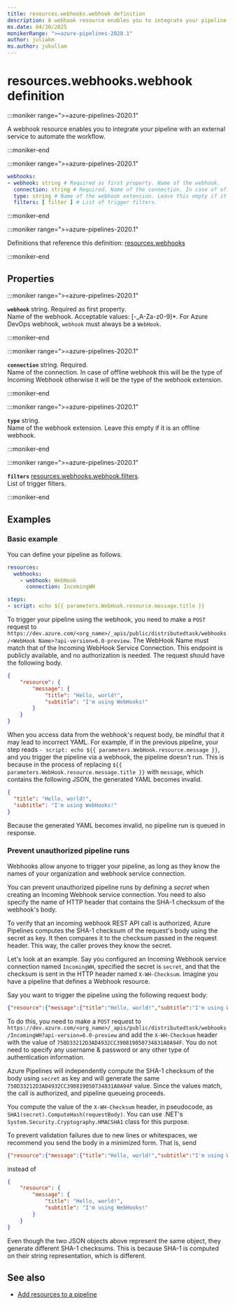 ```yaml
---
title: resources.webhooks.webhook definition
description: A webhook resource enables you to integrate your pipeline with an external service to automate the workflow.
ms.date: 04/30/2025
monikerRange: ">=azure-pipelines-2020.1"
author: juliakm
ms.author: jukullam
---
```


# resources.webhooks.webhook definition

<!-- :::description::: -->
:::moniker range=">=azure-pipelines-2020.1"

<!-- :::editable-content name="description"::: -->
A webhook resource enables you to integrate your pipeline with an external service to automate the workflow.
<!-- :::editable-content-end::: -->

:::moniker-end
<!-- :::description-end::: -->

<!-- :::syntax::: -->
:::moniker range=">=azure-pipelines-2020.1"

```yaml
webhooks:
- webhook: string # Required as first property. Name of the webhook.
  connection: string # Required. Name of the connection. In case of offline webhook this will be the type of Incoming Webhook otherwise it will be the type of the webhook extension.
  type: string # Name of the webhook extension. Leave this empty if it is an offline webhook.
  filters: [ filter ] # List of trigger filters.
```

:::moniker-end
<!-- :::syntax-end::: -->

<!-- :::parents::: -->
:::moniker range=">=azure-pipelines-2020.1"

Definitions that reference this definition: [resources.webhooks](resources-webhooks.md)

:::moniker-end
<!-- :::parents-end::: -->

## Properties

<!-- :::properties::: -->
<!-- :::item name="webhook"::: -->
:::moniker range=">=azure-pipelines-2020.1"

**`webhook`** string. Required as first property.<br><!-- :::editable-content name="propDescription"::: -->
Name of the webhook. Acceptable values: [-_A-Za-z0-9]*.
For Azure DevOps webhook, `webhook` must always be a `WebHook`.
<!-- :::editable-content-end::: -->

:::moniker-end
<!-- :::item-end::: -->
<!-- :::item name="connection"::: -->
:::moniker range=">=azure-pipelines-2020.1"

**`connection`** string. Required.<br><!-- :::editable-content name="propDescription"::: -->
Name of the connection. In case of offline webhook this will be the type of Incoming Webhook otherwise it will be the type of the webhook extension.
<!-- :::editable-content-end::: -->

:::moniker-end
<!-- :::item-end::: -->
<!-- :::item name="type"::: -->
:::moniker range=">=azure-pipelines-2020.1"

**`type`** string.<br><!-- :::editable-content name="propDescription"::: -->
Name of the webhook extension. Leave this empty if it is an offline webhook.
<!-- :::editable-content-end::: -->

:::moniker-end
<!-- :::item-end::: -->
<!-- :::item name="filters"::: -->
:::moniker range=">=azure-pipelines-2020.1"

**`filters`** [resources.webhooks.webhook.filters](resources-webhooks-webhook-filters.md).<br><!-- :::editable-content name="propDescription"::: -->
List of trigger filters.
<!-- :::editable-content-end::: -->

:::moniker-end
<!-- :::item-end::: -->
<!-- :::properties-end::: -->

<!-- :::remarks::: -->
<!-- :::editable-content name="remarks"::: -->
<!-- :::editable-content-end::: -->
<!-- :::remarks-end::: -->

<!-- :::examples::: -->
<!-- :::editable-content name="examples"::: -->
## Examples

### Basic example
You can define your pipeline as follows.

```yaml
resources:
  webhooks:
    - webhook: WebHook
      connection: IncomingWH

steps:  
- script: echo ${{ parameters.WebHook.resource.message.title }}
```

To trigger your pipeline using the webhook, you need to make a `POST` request to `https://dev.azure.com/<org_name>/_apis/public/distributedtask/webhooks/<WebHook Name>?api-version=6.0-preview`. 
The WebHook Name must match that of the Incoming WebHook Service Connection.
This endpoint is publicly available, and no authorization is needed. The request should have the following body.

```json
{
    "resource": {
        "message": {
            "title": "Hello, world!",
            "subtitle": "I'm using WebHooks!"
        }
    }
}
```

When you access data from the webhook's request body, be mindful that it may lead to incorrect YAML. For example, if in the previous pipeline, your step reads `- script: echo ${{ parameters.WebHook.resource.message }}`, and you trigger the pipeline via a webhook, the pipeline doesn't run. This is because in the process of replacing `${{ parameters.WebHook.resource.message.title }}` with `message`, which contains the following JSON, the generated YAML becomes invalid.

```json
{
  "title": "Hello, world!",
  "subtitle": "I'm using WebHooks!"
}
```

Because the generated YAML becomes invalid, no pipeline run is queued in response.

### Prevent unauthorized pipeline runs

Webhooks allow anyone to trigger your pipeline, as long as they know the names of your organization and webhook service connection. 

You can prevent unauthorized pipeline runs by defining a _secret_ when creating an Incoming Webhook service connection. You need to also specify the name of HTTP header that contains the SHA-1 checksum of the webhook's body. 

To verify that an incoming webhook REST API call is authorized, Azure Pipelines computes the SHA-1 checksum of the request's body using the secret as key. It then compares it to the checksum passed in the request header. This way, the caller proves they know the secret.

Let's look at an example. Say you configured an Incoming Webhook service connection named `IncomingWH`, specified the secret is `secret`, and that the checksum is sent in the HTTP header named `X-WH-Checksum`. Imagine you have a pipeline that defines a Webhook resource.

Say you want to trigger the pipeline using the following request body:
```json
{"resource":{"message":{"title":"Hello, world!","subtitle":"I'm using WebHooks!"}}}
```

To do this, you need to make a `POST` request to `https://dev.azure.com/<org_name>/_apis/public/distributedtask/webhooks/IncomingWH?api-version=6.0-preview` and add the `X-WH-Checksum` header with the value of `750D33212D3AD4932CC390819050734831A0A94F`. You do not need to specify any username & password or any other type of authentication information. 

Azure Pipelines will independently compute the SHA-1 checksum of the body using `secret` as key and will generate the same `750D33212D3AD4932CC390819050734831A0A94F` value. Since the values match, the call is authorized, and pipeline queueing proceeds.

You compute the value of the `X-WH-Checksum` header, in pseudocode, as `SHA1(secret).ComputeHash(requestBody)`. You can use .NET's `System.Security.Cryptography.HMACSHA1` class for this purpose. 

To prevent validation failures due to new lines or whitespaces, we recommend you send the body in a minimized form. That is, send 
```json
{"resource":{"message":{"title":"Hello, world!","subtitle":"I'm using WebHooks!"}}}
```
instead of 
```json
{
    "resource": {
        "message": {
            "title": "Hello, world!",
            "subtitle": "I'm using WebHooks!"
        }
    }
}
```

Even though the two JSON objects above represent the same object, they generate different SHA-1 checksums. This is because SHA-1 is computed on their string representation, which is different.
<!-- :::editable-content-end::: -->
<!-- :::examples-end::: -->

<!-- :::see-also::: -->
<!-- :::editable-content name="seeAlso"::: -->
## See also

- [Add resources to a pipeline](/azure/devops/pipelines/process/resources)
<!-- :::editable-content-end::: -->
<!-- :::see-also-end::: -->
